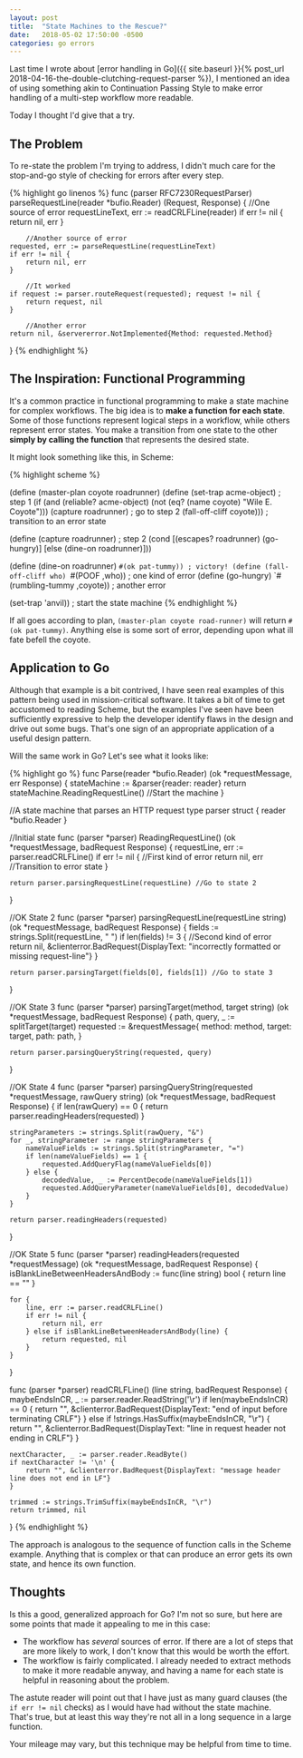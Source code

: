 ```yaml
---
layout: post
title:  "State Machines to the Rescue?"
date:   2018-05-02 17:50:00 -0500
categories: go errors
---
```


Last time I wrote about [error handling in Go]({{ site.baseurl }}{% post_url 2018-04-16-the-double-clutching-request-parser %}), I mentioned an idea of using something akin to Continuation Passing Style to make error handling of a multi-step workflow more readable.

Today I thought I'd give that a try.


## The Problem

To re-state the problem I'm trying to address, I didn't much care for the stop-and-go style of checking for errors after every step.

{% highlight go linenos %}
func (parser RFC7230RequestParser) parseRequestLine(reader *bufio.Reader) (Request, Response) {
	  //One source of error
    requestLineText, err := readCRLFLine(reader)
    if err != nil {
        return nil, err
    }

		//Another source of error
    requested, err := parseRequestLine(requestLineText) 
    if err != nil {
        return nil, err
    }
    
		//It worked
    if request := parser.routeRequest(requested); request != nil {
        return request, nil 
    }

		//Another error
    return nil, &servererror.NotImplemented{Method: requested.Method} 
}
{% endhighlight %}


## The Inspiration: Functional Programming

It's a common practice in functional programming to make a state machine for complex workflows.  The big idea is to **make a function for each state**.  Some of those functions represent logical steps in a workflow, while others represent error states.  You make a transition from one state to the other **simply by calling the function** that represents the desired state.

It might look something like this, in Scheme:

{% highlight scheme %}

(define (master-plan coyote roadrunner)
  (define (set-trap acme-object) ; step 1
    (if (and (reliable? acme-object)
             (not (eq? (name coyote) "Wile E. Coyote")))
      (capture roadrunner) ; go to step 2
      (fall-off-cliff coyote))) ; transition to an error state
    
  (define (capture roadrunner) ; step 2
    (cond
      [(escapes? roadrunner) (go-hungry)]
      [else (dine-on roadrunner)]))
      
  (define (dine-on roadrunner) `#(ok pat-tummy)) ; victory!
  (define (fall-off-cliff who) `#(POOF ,who)) ; one kind of error
  (define (go-hungry) `#(rumbling-tummy ,coyote)) ; another error
  
  (set-trap 'anvil)) ; start the state machine
{% endhighlight %}

If all goes according to plan, `(master-plan coyote road-runner)` will return `#(ok pat-tummy)`.  Anything else is some sort of error, depending upon what ill fate befell the coyote.


## Application to Go

Although that example is a bit contrived, I have seen real examples of this pattern being used in mission-critical software.  It takes a bit of time to get accustomed to reading Scheme, but the examples I've seen have been sufficiently expressive to help the developer identify flaws in the design and drive out some bugs.  That's one sign of an appropriate application of a useful design pattern.

Will the same work in Go?  Let's see what it looks like:

{% highlight go %}
func Parse(reader *bufio.Reader) (ok *requestMessage, err Response) {
    stateMachine := &parser{reader: reader}
    return stateMachine.ReadingRequestLine() //Start the machine
}

//A state machine that parses an HTTP request
type parser struct {
    reader *bufio.Reader
}

//Initial state
func (parser *parser) ReadingRequestLine() (ok *requestMessage, badRequest Response) {
    requestLine, err := parser.readCRLFLine()
    if err != nil { //First kind of error
        return nil, err //Transition to error state
    }

    return parser.parsingRequestLine(requestLine) //Go to state 2
}

//OK State 2
func (parser *parser) parsingRequestLine(requestLine string) (ok *requestMessage, badRequest Response) {
    fields := strings.Split(requestLine, " ")
    if len(fields) != 3 { //Second kind of error
        return nil, &clienterror.BadRequest{DisplayText: "incorrectly formatted or missing request-line"}
    }

    return parser.parsingTarget(fields[0], fields[1]) //Go to state 3
}

//OK State 3
func (parser *parser) parsingTarget(method, target string) (ok *requestMessage, badRequest Response) {
    path, query, _ := splitTarget(target)
    requested := &requestMessage{
        method: method,
        target: target,
        path:   path,
    }

    return parser.parsingQueryString(requested, query)
}

//OK State 4
func (parser *parser) parsingQueryString(requested *requestMessage, rawQuery string) (ok *requestMessage, badRequest Response) {
    if len(rawQuery) == 0 {
        return parser.readingHeaders(requested)
    }

    stringParameters := strings.Split(rawQuery, "&")
    for _, stringParameter := range stringParameters {
        nameValueFields := strings.Split(stringParameter, "=")
        if len(nameValueFields) == 1 {
            requested.AddQueryFlag(nameValueFields[0])
        } else {
            decodedValue, _ := PercentDecode(nameValueFields[1])
            requested.AddQueryParameter(nameValueFields[0], decodedValue)
        }
    }

    return parser.readingHeaders(requested)
}

//OK State 5
func (parser *parser) readingHeaders(requested *requestMessage) (ok *requestMessage, badRequest Response) {
    isBlankLineBetweenHeadersAndBody := func(line string) bool { return line == "" }

    for {
        line, err := parser.readCRLFLine()
        if err != nil {
            return nil, err
        } else if isBlankLineBetweenHeadersAndBody(line) {
            return requested, nil
        }
    }
}

func (parser *parser) readCRLFLine() (line string, badRequest Response) {
    maybeEndsInCR, _ := parser.reader.ReadString('\r')
    if len(maybeEndsInCR) == 0 {
        return "", &clienterror.BadRequest{DisplayText: "end of input before terminating CRLF"}
    } else if !strings.HasSuffix(maybeEndsInCR, "\r") {
        return "", &clienterror.BadRequest{DisplayText: "line in request header not ending in CRLF"}
    }

    nextCharacter, _ := parser.reader.ReadByte()
    if nextCharacter != '\n' {
        return "", &clienterror.BadRequest{DisplayText: "message header line does not end in LF"}
    }

    trimmed := strings.TrimSuffix(maybeEndsInCR, "\r")
    return trimmed, nil
}
{% endhighlight %}

The approach is analogous to the sequence of function calls in the Scheme example.  Anything that is complex or that can produce an error gets its own state, and hence its own function.


## Thoughts

Is this a good, generalized approach for Go?  I'm not so sure, but here are some points that made it appealing to me in this case:

* The workflow has *several* sources of error.  If there are a lot of steps that are more likely to work, I don't know that this would be worth the effort.
* The workflow is fairly complicated.  I already needed to extract methods to make it more readable anyway, and having a name for each state is helpful in reasoning about the problem.

The astute reader will point out that I have just as many guard clauses (the `if err != nil` checks) as I would have had without the state machine.  That's true, but at least this way they're not all in a long sequence in a large function.

Your mileage may vary, but this technique may be helpful from time to time.